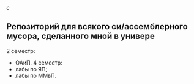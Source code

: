 *c*

## Репозиторий для всякого си/ассемблерного мусора, сделанного мной в универе

2 семестр:
- ОАиП.
4 семестр:
- лабы по ЯП;
- лабы по ММвП.